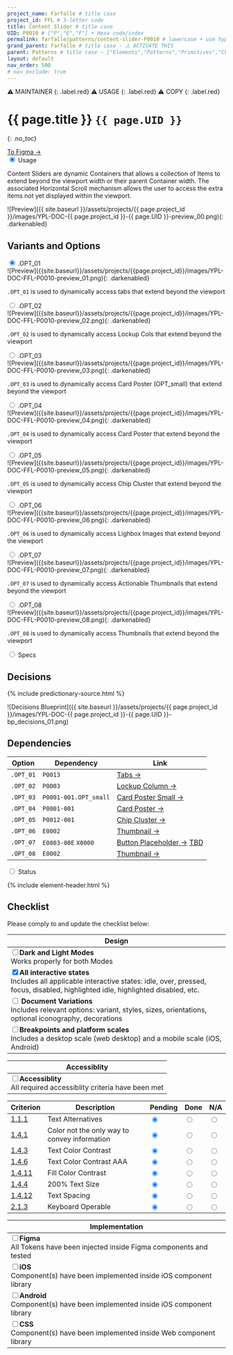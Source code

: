 ```yaml
---
project_name: Farfalle # title case
project_id: FFL # 3-letter code
title: Content Slider # title case
UID: P0010 # ["P","E","F"] + Hexa code/index
permalink: farfalle/patterns/content-slider-P0010 # lowercase + use hyphens › https://tinyurl.com/27kmc4rb
grand_parent: Farfalle # title case · ⚠️ ACTIVATE THIS
parent: Patterns # title case — ["Elements","Patterns","Primitives","Choices"] 
layout: default
nav_order: 500
# nav_exclude: true
---
```


<div class="maintenance-tags" markdown=1>
⚠️ MAINTAINER
{: .label.red}
⚠️ USAGE
{: .label.red}
⚠️ COPY
{: .label.red}
</div>

# {{ page.title }} `{{ page.UID }}`
{: .no_toc}

<div class="figma-refs">
  <a href="{{site.data[page.project_id][page.UID].meta.figmaLink}}" class="btn iconed figmaBadge">To Figma →</a>
</div>

<div class="tabs">
  <input type="radio" name="tabs_section_name" id="tab_name_01" checked="checked">
  <label for="tab_name_01" class="fatTab">Usage</label>
  <div class="tab" markdown="1">
<!-- ================ -->
<!-- ==== USAGE ===== -->
<!-- ================ -->

<p>
    Content Sliders are dynamic Containers that allows a collection of Items to extend beyond the viewport width or their parent Container width. The associated Horizontal Scroll mechanism allows the user to access the extra items not yet displayed within the viewport.  
</p>

![Preview]({{ site.baseurl }}/assets/projects/{{ page.project_id }}/images/YPL-DOC-{{ page.project_id }}-{{ page.UID }}-preview_00.png){: .darkenabled}
<!-- ![Preview]({{site.baseurl}}/assets/projects/{{page.project_id}}/images/YPL-DOC-imgPlaceholder-Full.png){: .darkenabled} -->

<!-- - TOC
{:toc} -->


## Variants and Options

<div class="tabs">
  <input type="radio" name="options" id="OPT_01" checked="checked">
  <label for="OPT_01">.OPT_01</label>
  <div class="tab" markdown="1">
![Preview]({{site.baseurl}}/assets/projects/{{page.project_id}}/images/YPL-DOC-FFL-P0010-preview_01.png){: .darkenabled}

  <p><code>.OPT_01</code> is used to dynamically access tabs that extend beyond the viewport</p>
  </div>
  <input type="radio" name="options" id="OPT_02">
  <label for="OPT_02">.OPT_02</label>
  <div class="tab" markdown="1">
![Preview]({{site.baseurl}}/assets/projects/{{page.project_id}}/images/YPL-DOC-FFL-P0010-preview_02.png){: .darkenabled}

  <p><code>.OPT_02</code> is used to dynamically access Lockup Cols that extend beyond the viewport</p>
  </div>
  <input type="radio" name="options" id="OPT_03">
  <label for="OPT_03">.OPT_03</label>
  <div class="tab" markdown="1">
![Preview]({{site.baseurl}}/assets/projects/{{page.project_id}}/images/YPL-DOC-FFL-P0010-preview_03.png){: .darkenabled}

  <p><code>.OPT_03</code> is used to dynamically access Card Poster (OPT_small) that extend beyond the viewport</p>
  </div>
  <input type="radio" name="options" id="OPT_04">
  <label for="OPT_04">.OPT_04</label>
  <div class="tab" markdown="1">
![Preview]({{site.baseurl}}/assets/projects/{{page.project_id}}/images/YPL-DOC-FFL-P0010-preview_04.png){: .darkenabled}

  <p><code>.OPT_04</code> is used to dynamically access Card Poster that extend beyond the viewport</p>
  </div>  
  <input type="radio" name="options" id="OPT_05">
  <label for="OPT_05">.OPT_05</label>
  <div class="tab" markdown="1">
![Preview]({{site.baseurl}}/assets/projects/{{page.project_id}}/images/YPL-DOC-FFL-P0010-preview_05.png){: .darkenabled}

  <p><code>.OPT_05</code> is used to dynamically access Chip Cluster that extend beyond the viewport</p>
  </div>  
  <input type="radio" name="options" id="OPT_06">
  <label for="OPT_06">.OPT_06</label>
  <div class="tab" markdown="1">
![Preview]({{site.baseurl}}/assets/projects/{{page.project_id}}/images/YPL-DOC-FFL-P0010-preview_06.png){: .darkenabled}

  <p><code>.OPT_06</code> is used to dynamically access Lighbox Images that extend beyond the viewport</p>
  </div>  
  <input type="radio" name="options" id="OPT_07">
  <label for="OPT_07">.OPT_07</label>
  <div class="tab" markdown="1">
![Preview]({{site.baseurl}}/assets/projects/{{page.project_id}}/images/YPL-DOC-FFL-P0010-preview_07.png){: .darkenabled}

  <p><code>.OPT_07</code> is used to dynamically access Actionable Thumbnails that extend beyond the viewport</p>
  </div>  
  <input type="radio" name="options" id="OPT_08">
  <label for="OPT_08">.OPT_08</label>
  <div class="tab" markdown="1">
![Preview]({{site.baseurl}}/assets/projects/{{page.project_id}}/images/YPL-DOC-FFL-P0010-preview_08.png){: .darkenabled}

  <p><code>.OPT_08</code> is used to dynamically access Thumbnails that extend beyond the viewport</p>
  </div>            
</div>


<!-- ![Variations]({{ site.baseurl }}/assets/projects/{{ page.project_id }}/images/YPL-DOC-{{ page.project_id }}-{{ page.UID }}-variations_01.png){: .darkenabled} -->
<!-- ![Variations]({{site.baseurl}}/assets/projects/{{page.project_id}}/images/YPL-DOC-imgPlaceholder-Full.png){: .darkenabled} -->


<!-- <table id="variants-options">
  <thead>
    <tr>
      <th>Variant</th>
      <th>Type</th>
      <th>usage</th>
    </tr>
  </thead>
  <tbody>
    <tr>
      <td><code>-XXX</code></td>
      <td>Lorem</td>
      <td>Lorem_ipsum_dolor_sit_amet</td>
    </tr>   
  </tbody>
</table> -->
  
  </div>
  <input type="radio" name="tabs_section_name" id="tab_name_02">
  <label for="tab_name_02" class="fatTab">Specs</label>
  <div class="tab" markdown="1">
<!-- ================= -->
<!-- ==== SPECS ====== -->
<!-- ================= -->

<!-- ### Layout -->

<!-- ![Layout Blueprint]({{ site.baseurl }}/assets/projects/{{ page.project_id }}/images/YPL-DOC-{{ page.project_id }}-{{ page.UID }}-layout_01.png") -->
<!-- ![Layout Blueprint]({{site.baseurl}}/assets/projects/{{page.project_id}}/images/YPL-DOC-imgPlaceholder-Full.png){: .darkenabled} -->


## Decisions

{% include predictionary-source.html %}

![Decisions Blueprint]({{ site.baseurl }}/assets/projects/{{ page.project_id }}/images/YPL-DOC-{{ page.project_id }}-{{ page.UID }}-bp_decisions_01.png)
<!-- ![Decisions Blueprint]({{site.baseurl}}/assets/projects/{{page.project_id}}/images/YPL-DOC-imgPlaceholder-Full.png){: .darkenabled} -->


## Dependencies

<table class="firstTD_xs">
  <!-- <caption>my caption</caption> -->
  <thead>
    <tr>
      <th>Option</th>
      <th>Dependency</th>
      <th>Link</th>
    </tr>
  </thead>
  <tbody>
    <tr>
      <td><code>.OPT_01</code></td>
      <td><code>P0013</code></td>
      <td><a href="{{ site.baseurl }}/{{ page.project_name | downcase }}/patterns/tabs-P0013" alt="FIXME" class="btn">Tabs →</a></td>
    </tr>
    <tr>
      <td><code>.OPT_02</code></td>
      <td><code>P0003</code></td>
      <td><a href="{{ site.baseurl }}/{{ page.project_name | downcase }}/patterns/lockup-col-P0003" alt="FIXME" class="btn">Lockup Column →</a></td>
    </tr>    
    <tr>
      <td><code>.OPT_03</code></td>
      <td><code>P0001-001.OPT_small</code></td>
      <td><a href="{{ site.baseurl }}/{{ page.project_name | downcase }}/patterns/card-poster-P0001" alt="FIXME" class="btn">Card Poster Small →</a></td>
    </tr>    
    <tr>
      <td><code>.OPT_04</code></td>
      <td><code>P0001-001</code></td>
      <td><a href="{{ site.baseurl }}/{{ page.project_name | downcase }}/patterns/card-poster-P0001" alt="FIXME" class="btn">Card Poster  →</a></td>
    </tr>    
    <tr>
      <td><code>.OPT_05</code></td>
      <td><code>P0012-001</code></td>
      <td><a href="{{ site.baseurl }}/{{ page.project_name | downcase }}/patterns/cluster-P0012" alt="FIXME" class="btn">Chip Cluster →</a></td>
    </tr>    
    <tr>
      <td><code>.OPT_06</code></td>
      <td><code>E0002</code></td>
      <td><a href="{{ site.baseurl }}/{{ page.project_name | downcase }}/elements/thumbnail-E0002" alt="FIXME" class="btn">Thumbnail →</a></td>
    </tr>    
    <tr>
      <td><code>.OPT_07</code></td>
      <td><code>E0003-00E</code> <code>X0000</code></td>
      <td><a href="{{ site.baseurl }}/{{ page.project_name | downcase }}/elements/button-E0003" alt="FIXME" class="btn">Button Placeholder →</a> <a href="" alt="FIXME" class="btn">TBD</a></td>
    </tr>    
    <tr>
      <td><code>.OPT_08</code></td>
      <td><code>E0002</code></td>
      <td><a href="{{ site.baseurl }}/{{ page.project_name | downcase }}/elements/thumbnail-E0002" alt="FIXME" class="btn">Thumbnail →</a></td>
    </tr>                            
  </tbody>
</table>


  </div>
  <input type="radio" name="tabs_section_name" id="tab_name_03">
  <label for="tab_name_03" class="fatTab">Status</label>
  <div class="tab" markdown="1">
<!-- ================= -->
<!-- ==== STATUS ===== -->
<!-- ================= -->

{% include element-header.html %}
<!-- FIXME: remove unused variants -->


## Checklist

Please comply to and update the checklist below:

| Design |
| --- |
| <input type="checkbox" data-status-category="design" class="checklistItem"><strong>Dark and Light Modes</strong><br>Works properly for both Modes |
| <input type="checkbox" data-status-category="design" class="checklistItem" checked><strong>All interactive states</strong><br>Includes all applicable interactive states: idle, over, pressed, focus, disabled, highlighted idle, highlighted disabled, etc. |
| <input type="checkbox" data-status-category="design" class="checklistItem"> <strong>Document Variations</strong><br>Includes relevant options: variant, styles, sizes, orientations, optional iconography, decorations |
| <input type="checkbox" data-status-category="design" class="checklistItem"><strong>Breakpoints and platform scales</strong><br>Includes a desktop scale (web desktop) and a mobile scale (iOS, Android)|

| Accessiblity |
| --- |
| <input type="checkbox" data-status-category="accessibility-global" class="checklistItem"><strong>Accessiblity</strong><br>All required accessiblity criteria have been met |

<table class="Last3ThCentered">
    <thead>
    <tr>
        <th>Criterion</th>
        <th>Description</th>
        <th>Pending</th>
        <th>Done</th>
        <th>N/A</th>
    </tr>
    </thead>
    <tbody>
    <tr>
        <td><a href="https://www.w3.org/TR/WCAG21/#text-alternatives">1.1.1</a></td>
        <td>Text Alternatives</td>
        <td><input type="radio"  data-status-category="accessibility" id="WCAG_1_1_1P" name="WCAG_1_1_1" value="pending" checked></td>
        <td><input type="radio"  data-status-category="accessibility" id="WCAG_1_1_1D" name="WCAG_1_1_1" value="done"></td>
        <td><input type="radio"  data-status-category="accessibility" id="WCAG_1_1_1N" name="WCAG_1_1_1" value="N/A"></td>
    </tr>
    <tr>
        <td><a href="https://www.w3.org/TR/WCAG21/#use-of-color">1.4.1</a></td>
        <td>Color not the only way to convey information</td>
        <td><input type="radio"  data-status-category="accessibility" id="WCAG_1_4_1P" name="WCAG_1_4_1" value="pending" checked></td>
        <td><input type="radio"  data-status-category="accessibility" id="WCAG_1_4_1D" name="WCAG_1_4_1" value="done"></td>
        <td><input type="radio"  data-status-category="accessibility" id="WCAG_1_4_1N" name="WCAG_1_4_1" value="N/A"></td>
    </tr>
    <tr>
        <td><a href="https://www.w3.org/TR/WCAG21/#contrast-minimum">1.4.3</a></td>
        <td>Text Color Contrast</td>
        <td><input type="radio"  data-status-category="accessibility" id="WCAG_1_4_3P" name="WCAG_1_4_3" value="pending" checked></td>
        <td><input type="radio"  data-status-category="accessibility" id="WCAG_1_4_3D" name="WCAG_1_4_3" value="done"></td>
        <td><input type="radio"  data-status-category="accessibility" id="WCAG_1_4_3N" name="WCAG_1_4_3" value="N/A"></td>
    </tr>
    <tr>
        <td><a href="https://www.w3.org/TR/WCAG21/#contrast-enhanced">1.4.6</a></td>
        <td>Text Color Contrast AAA</td>
        <td><input type="radio"  data-status-category="accessibility" id="WCAG_1_4_6P" name="WCAG_1_4_6" value="pending" checked></td>
        <td><input type="radio"  data-status-category="accessibility" id="WCAG_1_4_6D" name="WCAG_1_4_6" value="done"></td>
        <td><input type="radio"  data-status-category="accessibility" id="WCAG_1_4_6N" name="WCAG_1_4_6" value="N/A"></td>
    </tr>
    <tr>
        <td><a href="https://www.w3.org/TR/WCAG21/#non-text-contrast">1.4.11</a></td>
        <td>Fill Color Contrast</td>
        <td><input type="radio"  data-status-category="accessibility" id="WCAG_1_4_11P" name="WCAG_1_4_11" value="pending" checked></td>
        <td><input type="radio"  data-status-category="accessibility" id="WCAG_1_4_11D" name="WCAG_1_4_11" value="done"></td>
        <td><input type="radio"  data-status-category="accessibility" id="WCAG_1_4_11N" name="WCAG_1_4_11" value="N/A"></td>
    </tr>
    <tr>
        <td><a href="https://www.w3.org/TR/WCAG21/#resize-text">1.4.4</a></td>
        <td>200% Text Size</td>
        <td><input type="radio"  data-status-category="accessibility" id="WCAG_1_4_4P" name="WCAG_1_4_4" value="pending" checked></td>
        <td><input type="radio"  data-status-category="accessibility" id="WCAG_1_4_4D" name="WCAG_1_4_4" value="done"></td>
        <td><input type="radio"  data-status-category="accessibility" id="WCAG_1_4_4N" name="WCAG_1_4_4" value="N/A"></td>
    </tr>
    <tr>
        <td><a href="https://www.w3.org/TR/WCAG21/#text-spacing">1.4.12</a></td>
        <td>Text Spacing</td>
        <td><input type="radio"  data-status-category="accessibility" id="WCAG_1_4_12P" name="WCAG_1_4_12" value="pending" checked></td>
        <td><input type="radio"  data-status-category="accessibility" id="WCAG_1_4_12D" name="WCAG_1_4_12" value="done"></td>
        <td><input type="radio"  data-status-category="accessibility" id="WCAG_1_4_12N" name="WCAG_1_4_12" value="N/A"></td>
    </tr>
    <tr>
        <td><a href="https://www.w3.org/TR/WCAG21/#keyboard-no-exception">2.1.3</a></td>
        <td>Keyboard Operable</td>
        <td><input type="radio"  data-status-category="accessibility" id="WCAG_2_1_3P" name="WCAG_2_1_3" value="pending" checked></td>
        <td><input type="radio"  data-status-category="accessibility" id="WCAG_2_1_3D" name="WCAG_2_1_3" value="done"></td>
        <td><input type="radio"  data-status-category="accessibility" id="WCAG_2_1_3N" name="WCAG_2_1_3" value="N/A"></td>
    </tr>
    </tbody>
</table>


| Implementation |
| --- |
| <input type="checkbox" data-status-category="implementation" class="checklistItem"><strong>Figma</strong><br>All Tokens have been injected inside Figma components and tested  |
| <input type="checkbox" data-status-category="implementation" class="checklistItem"><strong>iOS</strong><br>Component(s) have been implemented inside iOS component library     |
| <input type="checkbox" data-status-category="implementation" class="checklistItem"><strong>Android</strong><br>Component(s) have been implemented inside iOS component library |
| <input type="checkbox" data-status-category="implementation" class="checklistItem"><strong>CSS</strong><br>Component(s) have been implemented inside Web component library     |

  </div>  
</div>